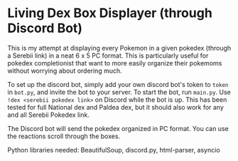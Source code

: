 # Living Dex Box Displayer (through Discord Bot)

This is my attempt at displaying every Pokemon in a given pokedex (through a Serebii link) in a neat 6 x 5 PC format. This is particularly useful for pokedex completionist that want to more easily organize their pokemoms without worrying about ordering much.

To set up the discord bot, simply add your own discord bot's token to `token` in `bot.py`, and invite the bot to your server. To start the bot, run `main.py`. Use `!dex <serebii pokedex link>` on Discord while the bot is up. This has been tested for full National dex and Paldea dex, but it should also work for any and all Serebii Pokedex link.

The Discord bot will send the pokedex organized in PC format. You can use the reactions scroll through the boxes.

Python libraries needed: BeautifulSoup, discord.py, html-parser, asyncio
